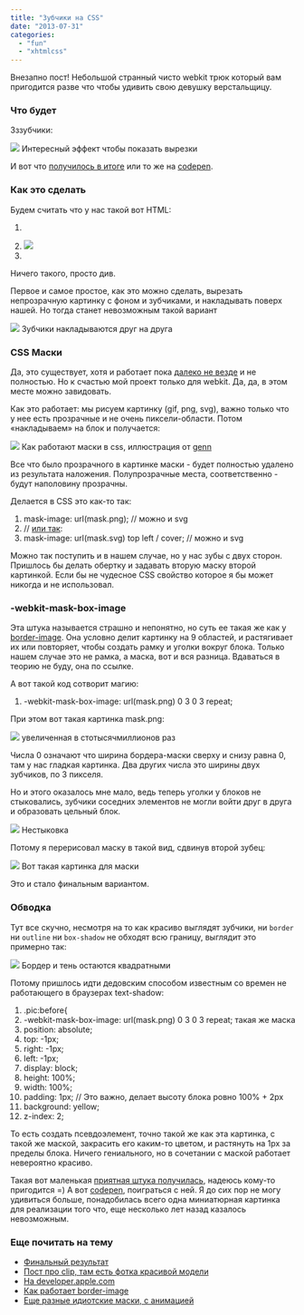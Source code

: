 ```yaml
---
title: "Зубчики на CSS"
date: "2013-07-31"
categories: 
  - "fun"
  - "xhtmlcss"
---
```


Внезапно пост! Небольшой странный чисто webkit трюк который вам пригодится разве что чтобы удивить свою девушку верстальщицу.

### Что будет

Зззубчики:

![](/pic/cssmask/0.png) Интересный эффект чтобы показать вырезки

И вот что [получилось в итоге](/examples/cssmask) или то же на [codepen](http://cdpn.io/cudBi).

### Как это сделать

Будем считать что у нас такой вот HTML:

1. <div class="pic">
2. <img src="pic.jpg">
3. </div>

Ничего такого, просто див.

Первое и самое простое, как это можно сделать, вырезать непрозрачную картинку с фоном и зубчиками, и накладывать поверх нашей. Но тогда станет невозможным такой вариант

![](/pic/cssmask/1.png) Зубчики накладываются друг на друга

### CSS Маски

Да, это существует, хотя и работает пока [далеко не везде](http://caniuse.com/#search=mask) и не полностью. Но к счастью мой проект только для webkit. Да, да, в этом месте можно завидовать.

Как это работает: мы рисуем картинку (gif, png, svg), важно только что у нее есть прозрачные и не очень пиксели-области. Потом «накладываем» на блок и получается:

![](/pic/cssmask/mask.png) Как работают маски в css, иллюстрация от [genn](http://genn.org)

Все что было прозрачного в картинке маски - будет полностью удалено из результата наложения. Полупрозрачные места, соответственно - будут наполовину прозрачны.

Делается в CSS это как-то так:

1. mask-image: url(mask.png); // можно и svg
2. // [или так](http://www.html5rocks.com/en/tutorials/masking/adobe/):
3. mask-image: url(mask.svg) top left / cover; // можно и svg

Можно так поступить и в нашем случае, но у нас зубы с двух сторон. Пришлось бы делать обертку и задавать вторую маску второй картинкой. Если бы не чудесное CSS свойство которое я бы может никогда и не использовал.

### \-webkit-mask-box-image

Эта штука называется страшно и непонятно, но суть ее такая же как у [border-image](http://css-tricks.com/understanding-border-image/). Она условно делит картинку на 9 областей, и растягивает их или повторяет, чтобы создать рамку и уголки вокруг блока. Только нашем случае это не рамка, а маска, вот и вся разница. Вдаваться в теорию не буду, она по ссылке.

А вот такой код сотворит магию:

1. \-webkit-mask-box-image: url(mask.png) 0 3 0 3 repeat;

При этом вот такая картинка mask.png:

![](/pic/cssmask/mask4.png) увеличенная в стотысячмиллионов раз

Числа 0 означают что ширина бордера-маски сверху и снизу равна 0, там у нас гладкая картинка. Два других числа это ширины двух зубчиков, по 3 пикселя.

Но и этого оказалось мне мало, ведь теперь уголки у блоков не стыковались, зубчики соседних элементов не могли войти друг в друга и образовать цельный блок.

![](/pic/cssmask/4.png) Нестыковка

Потому я перерисовал маску в такой вид, сдвинув второй зубец:

![](/pic/cssmask/mask5.png) Вот такая картинка для маски

Это и стало финальным вариантом.

### Обводка

Тут все скучно, несмотря на то как красиво выглядят зубчики, ни `border` ни `outline` ни `box-shadow` не обходят всю границу, выглядит это примерно так:

![](/pic/cssmask/fail.png) Бордер и тень остаются квадратными

Потому пришлось идти дедовским способом известным со времен не работающего в браузерах text-shadow:

1. .pic:before{
2. \-webkit-mask-box-image: url(mask.png) 0 3 0 3 repeat; такая же маска
3. position: absolute;
4. top: -1px;
5. right: -1px;
6. left: -1px;
7. display: block;
8. height: 100%;
9. width: 100%;
10. padding: 1px; // Это важно, делает высоту блока ровно 100% + 2px
11. background: yellow;
12. z-index: 2;

То есть создать псевдоэлемент, точно такой же как эта картинка, с такой же маской, закрасить его каким-то цветом, и растянуть на 1px за пределы блока. Ничего гениального, но в сочетании с маской работает невероятно красиво.

Такая вот маленькая [приятная штука получилась](/examples/cssmask), надеюсь кому-то пригодится =) А вот [codepen](http://cdpn.io/cudBi), поиграться с ней. Я до сих пор не могу удивиться больше, понадобилась всего одна миниатюрная картинка для реализации того что, еще несколько лет назад казалось невозможным.

### Еще почитать на тему

- [Финальный результат](/examples/cssmask/)
- [Пост про clip, там есть фотка красивой модели](http://cssing.org.ua/2008/10/01/clip-it-baby/)
- [На developer.apple.com](http://developer.apple.com/library/safari/#documentation/AppleApplications/Reference/SafariCSSRef/Articles/StandardCSSProperties.html#//apple_ref/css/property/-webkit-mask)
- [Как работает border-image](http://css-tricks.com/understanding-border-image/)
- [Еще разные идиотские маски, с анимацией](http://www.html5rocks.com/en/tutorials/masking/adobe/)
